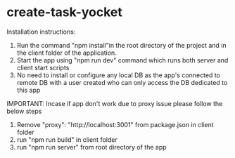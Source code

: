 # create-task-yocket
Installation instructions:
  1. Run the command "npm install"in the root directory of the project and in the client folder of the application.
  2. Start the app using "npm run dev" command which runs both server and client start scripts
  3. No need to install or configure any local DB as the app's connected to remote DB with a user created who can only access the DB dedicated to this app

IMPORTANT:
 Incase if app don't work due to proxy issue please follow the below steps
  1. Remove "proxy": "http://localhost:3001" from package.json in client folder
  2. run "npm run build" in client folder
  3. run "npm run server" from root directory of the app
